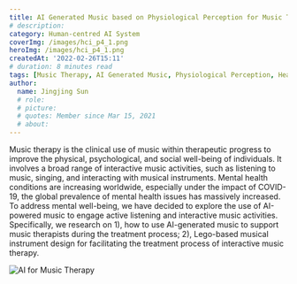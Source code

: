```yaml
---
title: AI Generated Music based on Physiological Perception for Music Therapy 
# description: 
category: Human-centred AI System
coverImg: /images/hci_p4_1.png
heroImg: /images/hci_p4_1.png
createdAt: '2022-02-26T15:11'
# duration: 8 minutes read
tags: [Music Therapy, AI Generated Music, Physiological Perception, Health, Affective Computing, IoT]
author:
  name: Jingjing Sun
  # role: 
  # picture: 
  # quotes: Member since Mar 15, 2021
  # about: 
---
```

Music therapy is the clinical use of music within therapeutic progress to improve the physical, psychological, and social well-being of individuals. It involves a broad range of interactive music activities, such as listening to music, singing, and interacting with musical instruments. Mental health conditions are increasing worldwide, especially under the impact of COVID-19, the global prevalence of mental health issues has massively increased. To address mental well-being, we have decided to explore the use of AI-powered music to engage active listening and interactive music activities. Specifically, we research on 1), how to use AI-generated music to support music therapists during the treatment process; 2), Lego-based musical instrument design for facilitating the treatment process of interactive music therapy.


![AI for Music Therapy](/images/hci_p4_2.png)



